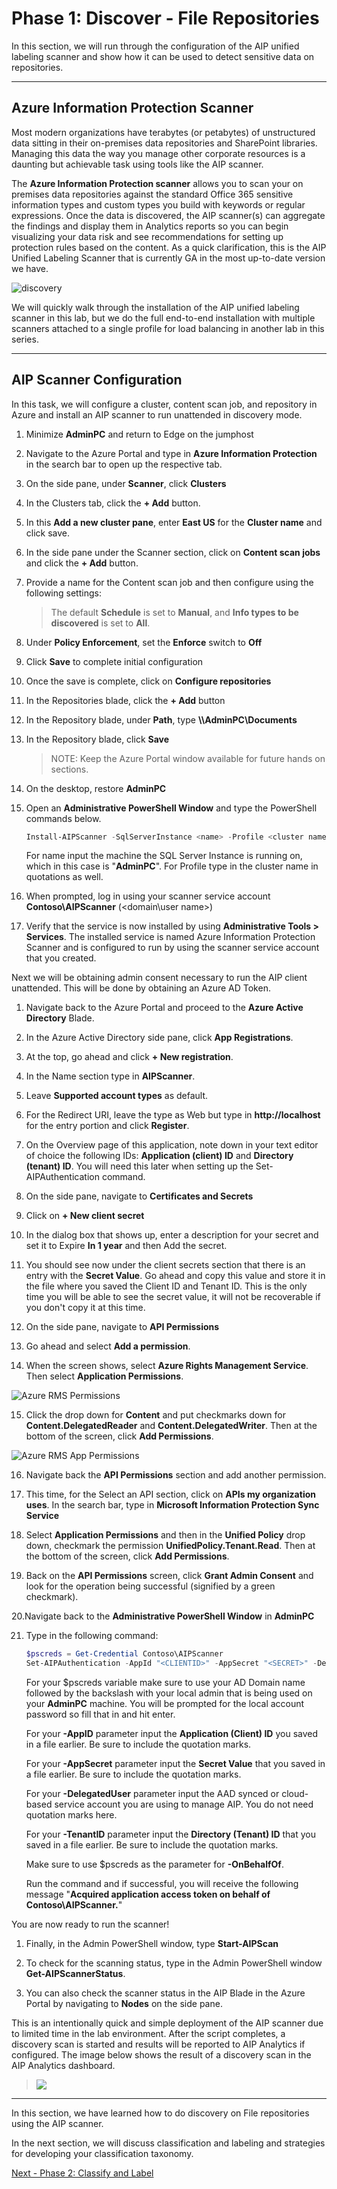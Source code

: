 <page title="Discover (Hands On)" />

# Phase 1: Discover - File Repositories

In this section, we will run through the configuration of the AIP unified labeling scanner and show how it can be used to detect sensitive data on repositories.

---
## Azure Information Protection Scanner

Most modern organizations have terabytes (or petabytes) of unstructured data sitting in their on-premises data repositories and SharePoint libraries. Managing this data the way you manage other corporate resources is a daunting but achievable task using tools like the AIP scanner.

The **Azure Information Protection scanner** allows you to scan your on premises data repositories against the standard Office 365 sensitive information types and custom types you build with keywords or regular expressions. Once the data is discovered, the AIP scanner(s) can aggregate the findings and display them in Analytics reports so you can begin visualizing your data risk and see recommendations for setting up protection rules based on the content. As a quick clarification, this is the AIP Unified Labeling Scanner that is currently GA in the most up-to-date version we have.

![discovery](./media/discovery.png)

We will quickly walk through the installation of the AIP unified labeling scanner in this lab, but we do the full end-to-end installation with multiple scanners attached to a single profile for load balancing in another lab in this series.

---
## AIP Scanner Configuration

In this task, we will configure a cluster, content scan job, and repository in Azure and install an AIP scanner to run unattended in discovery mode. 

1. Minimize **AdminPC** and return to Edge on the jumphost
1. Navigate to the Azure Portal and type in **Azure Information Protection** in the search bar to open up the respective tab.
2. On the side pane, under **Scanner**, click **Clusters**
3. In the Clusters tab, click the **+ Add** button.

4. In this **Add a new cluster pane**, enter **East US** for the **Cluster name** and click save.
5. In the side pane under the Scanner section, click on **Content scan jobs** and click the **+ Add** button.
6. Provide a name for the Content scan job and then configure using the following settings:

	>  The default **Schedule** is set to **Manual**, and **Info types to be discovered** is set to **All**.

1. Under **Policy Enforcement**, set the **Enforce** switch to **Off**
1. Click **Save** to complete initial configuration
1. Once the save is complete, click on **Configure repositories**
1. In the Repositories blade, click the **+ Add** button

1. In the Repository blade, under **Path**, type **\\\AdminPC\Documents**
1. In the Repository blade, click **Save**
	
	>NOTE: Keep the Azure Portal window available for future hands on sections.
1. On the desktop, restore **AdminPC** 
2. Open an **Administrative PowerShell Window** and type the PowerShell commands below.

	```PowerShell
	Install-AIPScanner -SqlServerInstance <name> -Profile <cluster name>
	```
	For name input the machine the SQL Server Instance is running on, which in this case is "**AdminPC**".
	For Profile type in the cluster name in quotations as well.
	
3. When prompted, log in using your scanner service account **Contoso\AIPScanner** (<domain\user name>)

4. Verify that the service is now installed by using **Administrative Tools > Services**. The installed service is named Azure Information Protection Scanner and is configured to run by using the scanner service account that you created.

Next we will be obtaining admin consent necessary to run the AIP client unattended. This will be done by obtaining an Azure AD Token. 

1. Navigate back to the Azure Portal and proceed to the **Azure Active Directory** Blade.

2. In the Azure Active Directory side pane, click **App Registrations**.

3. At the top, go ahead and click **+ New registration**.

4. In the Name section type in **AIPScanner**.

5. Leave **Supported account types** as default.

6. For the Redirect URI, leave the type as Web but type in **http://localhost** for the entry portion and click **Register**.

7. On the Overview page of this application, note down in your text editor of choice the following IDs: **Application (client) ID** and **Directory (tenant) ID**. You will need this later when setting up the Set-AIPAuthentication command.

8. On the side pane, navigate to **Certificates and Secrets**

9. Click on **+ New client secret**

10. In the dialog box that shows up, enter a description for your secret and set it to Expire **In 1 year** and then Add the secret.

11. You should see now under the client secrets section that there is an entry with the **Secret Value**. Go ahead and copy this value and store it in the file where you saved the Client ID and Tenant ID. This is the only time you will be able to see the secret value, it will not be recoverable if you don't copy it at this time. 

12. On the side pane, navigate to **API Permissions**

13. Go ahead and select **Add a permission**.

14. When the screen shows, select **Azure Rights Management Service**. Then select **Application Permissions**.

![Azure RMS Permissions](./media/AzureRMSpermissions.JPG)

15. Click the drop down for **Content** and put checkmarks down for **Content.DelegatedReader** and **Content.DelegatedWriter**. Then at the bottom of the screen, click **Add Permissions**.

![Azure RMS App Permissions](./media/AzureRMSApppermissions.JPG)

16. Navigate back the **API Permissions** section and add another permission.

17. This time, for the Select an API section, click on **APIs my organization uses**. In the search bar, type in **Microsoft Information Protection Sync Service**

18. Select **Application Permissions** and then in the **Unified Policy** drop down, checkmark the permission **UnifiedPolicy.Tenant.Read**. Then at the bottom of the screen, click **Add Permissions**.

19. Back on the **API Permissions** screen, click **Grant Admin Consent** and look for the operation being successful (signified by a green checkmark). 

20.Navigate back to the **Administrative PowerShell Window** in **AdminPC**

21. Type in the following command:
	```PowerShell
	$pscreds = Get-Credential Contoso\AIPScanner
	Set-AIPAuthentication -AppId "<CLIENTID>" -AppSecret "<SECRET>" -DelegatedUser aipscanner@contoso.com -TenantId "<TENANTID>" -OnBehalfOf $pscreds
	```
	For your $pscreds variable make sure to use your AD Domain name followed by the backslash with your local admin that is being used on your **AdminPC** machine. You will be prompted for the local account password so fill that in and hit enter.
	
	For your **-AppID** parameter input the **Application (Client) ID** you saved in a file earlier. Be sure to include the quotation marks. 
	
	For your **-AppSecret** parameter input the **Secret Value** that you saved in a file earlier. Be sure to include the quotation marks.
	
	For your **-DelegatedUser** parameter input the AAD synced or cloud-based service account you are using to manage AIP. You do not need quotation marks here.
	
	For your **-TenantID** parameter input the **Directory (Tenant) ID** that you saved in a file earlier. Be sure to include the quotation marks.
	
	Make sure to use $pscreds as the parameter for **-OnBehalfOf**.
	
	Run the command and if successful, you will receive the following message "**Acquired application access token on behalf of Contoso\AIPScanner.**"

You are now ready to run the scanner!

1. Finally, in the Admin PowerShell window, type **Start-AIPScan**

2. To check for the scanning status, type in the Admin PowerShell window **Get-AIPScannerStatus**.

3. You can also check the scanner status in the AIP Blade in the Azure Portal by navigating to **Nodes** on the side pane.

This is an intentionally quick and simple deployment of the AIP scanner due to limited time in the lab environment.  After the script completes, a discovery scan is started and results will be reported to AIP Analytics if configured.  The image below shows the result of a discovery scan in the AIP Analytics dashboard.

>![](./media/initialdiscovery.png)

---

In this section, we have learned how to do discovery on File repositories using the AIP scanner. 

In the next section, we will discuss classification and labeling and strategies for developing your classification taxonomy.

[Next - Phase 2: Classify and Label](3.classification.md)
